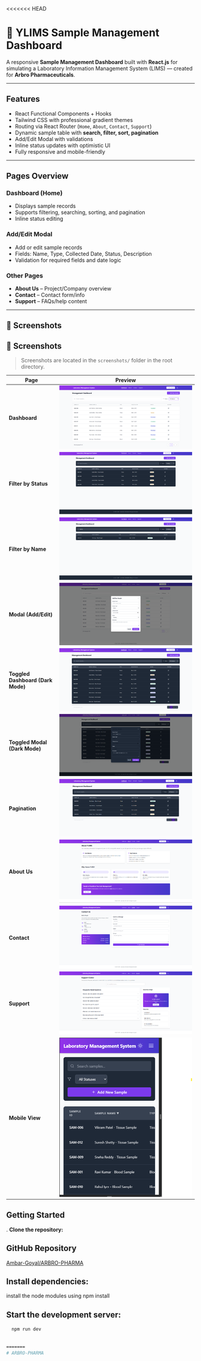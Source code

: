 <<<<<<< HEAD
# 🧪 YLIMS Sample Management Dashboard

A responsive **Sample Management Dashboard** built with **React.js** for simulating a Laboratory Information Management System (LIMS) — created for **Arbro Pharmaceuticals**.

---

##  Features

-  React Functional Components + Hooks  
-  Tailwind CSS with professional gradient themes  
-  Routing via React Router (`Home`, `About`, `Contact`, `Support`)  
-  Dynamic sample table with **search, filter, sort, pagination**  
-  Add/Edit Modal with validations  
-  Inline status updates with optimistic UI   
-  Fully responsive and mobile-friendly  

---

##  Pages Overview

###  Dashboard (Home)
- Displays sample records
- Supports filtering, searching, sorting, and pagination
- Inline status editing

### Add/Edit Modal
- Add or edit sample records
- Fields: Name, Type, Collected Date, Status, Description
- Validation for required fields and date logic

### Other Pages
- **About Us** – Project/Company overview  
- **Contact** – Contact form/info  
- **Support** – FAQs/help content  

---

## 📸 Screenshots

## 📸 Screenshots

> Screenshots are located in the `screenshots/` folder in the root directory.

| Page | Preview |
|------|---------|
| **Dashboard** | ![Dashboard](screenshots/dashboard.png) |
| **Filter by Status** | ![Filter by Status](screenshots/FILTER_BY_STATUS.png) |
| **Filter by Name** | ![Filter by Name](screenshots/FILTERBYNAME.png) |
| **Modal (Add/Edit)** | ![Modal](screenshots/Modal.png) |
| **Toggled Dashboard (Dark Mode)** | ![Toggled Dashboard](screenshots/toggled_dashboard.png) |
| **Toggled Modal (Dark Mode)** | ![Toggled Modal](screenshots/ToggledModal.png) |
| **Pagination** | ![Pagination](screenshots/pagination.png) |
| **About Us** | ![About Us](screenshots/AboutPage.png) |
| **Contact** | ![Contact](screenshots/ContactPage.png) |
| **Support** | ![Support](screenshots/Support.png) |
| **Mobile View** | ![Mobile View](screenshots/mobileView.png) |


##  Getting Started

. **Clone the repository:**

##  GitHub Repository

[Ambar-Goyal/ARBRO-PHARMA](https://github.com/Ambar-Goyal/ARBRO-PHARMA)


## Install dependencies:
install the node modules using npm install

## Start the development server:
      npm run dev 

   ```bash
      
=======
# ARBRO-PHARMA

